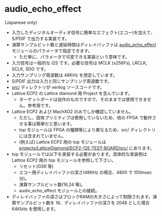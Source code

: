 # audio_echo_effect
(Japanese only)

- 入力したディジタルオーディオ信号に簡単なエフェクト(エコー)を加えて、S/PDIF で出力する実装です。
- 演算サンプルビット数と遅延時間はディレイバッファは [audio_echo_effect](https://github.com/ain1084/audio_echo_effect/blob/main/src/audio_echo_effect.v) モジュールのパラメータで指定できます。
  - ただ単に、パラメータで可変できる実装という意味です。
- 入力信号は一般的な I2S です。必要な信号は MCLK (x256Fs), LRCLK, SCLK, SDO です。
- 入力サンプリング周波数は 48KHz を想定しています。
- S/PDIF 出力は入力と同じサンプリング周波数です。 
- [src/](https://github.com/ain1084/audio_echo_effect/blob/main/src/) ディレクトリが verilog ソースコードです。
- Lattice ECP2 の Lattice diamond 用 Project を含んでいます。
  - ターゲットボードは自作のものですので、そのままでは使用できません。参考用です。 
- Lattice ECP2 および MachXO2 のみでしか確認していません。
  - ただし、固有プリミティブは使用していないため、他の FPGA で動作させる事は簡単だと思います。 
  - top モジュールは FPGA の種類等により異なるため、src/ ディレクトリには含まれていません。
  - (例えば) Lattice ECP2 用の top モジュールは [projects/LatticeDiamond/ECP2-12E-TEST-BOARD/src/](https://github.com/ain1084/audio_echo_effect/tree/main/projects/LatticeDiamond/ECP2-12E-TEST-BOARD/src) にあります。 
- top モジュールでは以下を実装する必要があります。具体的な実装例は Lattice ECP2 用の top モジュールを参照して下さい。
  - リセット(GSR 等)
  - エコー用ディレイバッファの深さ(48KHz の場合、4800 で 100msec 分)。
  - 演算サンプルビット数(16,24 等)。
  - audio_echo_effect モジュールとの接続。
- ディレイバッファの深さはブロックRAMの大きさによって制限されます。演算サンプルビット数を 16、ディレイバッファの深さを 2048 とした場合 64Kbits を使用します。
